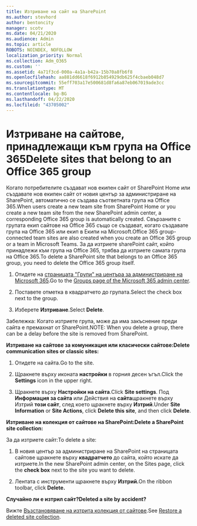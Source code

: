 ```yaml
---
title: Изтриване на сайт на SharePoint
ms.author: stevhord
author: bentoncity
manager: scotv
ms.date: 04/21/2020
ms.audience: Admin
ms.topic: article
ROBOTS: NOINDEX, NOFOLLOW
localization_priority: Normal
ms.collection: Adm_O365
ms.custom: ''
ms.assetid: 4a71f3cd-000a-4a1a-b42a-15b70a8fb6f8
ms.openlocfilehash: aa881dd6618f6912b854929db625f4cbaeb048d7
ms.sourcegitcommit: 55eff703a17e500681d8fa6a87eb067019ade3cc
ms.translationtype: MT
ms.contentlocale: bg-BG
ms.lasthandoff: 04/22/2020
ms.locfileid: "43705002"
---
```

# <a name="delete-sites-that-belong-to-an-office-365-group"></a><span data-ttu-id="561a4-102">Изтриване на сайтове, принадлежащи към група на Office 365</span><span class="sxs-lookup"><span data-stu-id="561a4-102">Delete sites that belong to an Office 365 group</span></span>

<span data-ttu-id="561a4-103">Когато потребителите създават нов екипен сайт от SharePoint Home или създавате нов екипен сайт от новия център за администриране на SharePoint, автоматично се създава съответната група на Office 365.</span><span class="sxs-lookup"><span data-stu-id="561a4-103">When users create a new team site from SharePoint Home or you create a new team site from the new SharePoint admin center, a corresponding Office 365 group is automatically created.</span></span> <span data-ttu-id="561a4-104">Свързаните с групата екип сайтове на Office 365 също се създават, когато създавате група на Office 365 или екип в Екипи на Microsoft.</span><span class="sxs-lookup"><span data-stu-id="561a4-104">Office 365 group-connected team sites are also created when you create an Office 365 group or a team in Microsoft Teams.</span></span> <span data-ttu-id="561a4-105">За да изтриете sharePoint сайт, който принадлежи към група на Office 365, трябва да изтриете самата група на Office 365.</span><span class="sxs-lookup"><span data-stu-id="561a4-105">To delete a SharePoint site that belongs to an Office 365 group, you need to delete the Office 365 group itself.</span></span> 
  
1. <span data-ttu-id="561a4-106">Отидете на [страницата "Групи" на центъра за администриране на Microsoft 365](https://portal.office.com/adminportal/home#/groups).</span><span class="sxs-lookup"><span data-stu-id="561a4-106">Go to the [Groups page of the Microsoft 365 admin center](https://portal.office.com/adminportal/home#/groups).</span></span>
    
2. <span data-ttu-id="561a4-107">Поставете отметка в квадратчето до групата.</span><span class="sxs-lookup"><span data-stu-id="561a4-107">Select the check box next to the group.</span></span>
    
3. <span data-ttu-id="561a4-108">Изберете **Изтриване**.</span><span class="sxs-lookup"><span data-stu-id="561a4-108">Select **Delete**.</span></span>
    
<span data-ttu-id="561a4-109">Забележка: Когато изтриете група, може да има закъснение преди сайта е премахнат от SharePoint.</span><span class="sxs-lookup"><span data-stu-id="561a4-109">NOTE: When you delete a group, there can be a delay before the site is removed from SharePoint.</span></span>
  
<span data-ttu-id="561a4-110">**Изтриване на сайтове за комуникация или класически сайтове:**</span><span class="sxs-lookup"><span data-stu-id="561a4-110">**Delete communication sites or classic sites:**</span></span>

1. <span data-ttu-id="561a4-111">Отидете на сайта.</span><span class="sxs-lookup"><span data-stu-id="561a4-111">Go to the site.</span></span>
  
2. <span data-ttu-id="561a4-112">Щракнете върху иконата **настройки** в горния десен ъгъл.</span><span class="sxs-lookup"><span data-stu-id="561a4-112">Click the **Settings** icon in the upper right.</span></span> 
  
3. <span data-ttu-id="561a4-113">Щракнете върху **Настройки на сайта**.</span><span class="sxs-lookup"><span data-stu-id="561a4-113">Click **Site settings**.</span></span> <span data-ttu-id="561a4-114">Под **Информация за сайта** или Действия на **сайта**щракнете върху Изтрий **този сайт**, след което щракнете върху **Изтрий**.</span><span class="sxs-lookup"><span data-stu-id="561a4-114">Under **Site Information** or **Site Actions**, click **Delete this site**, and then click **Delete**.</span></span>
  
<span data-ttu-id="561a4-115">**Изтриване на колекция от сайтове на SharePoint:**</span><span class="sxs-lookup"><span data-stu-id="561a4-115">**Delete a SharePoint site collection:**</span></span>

<span data-ttu-id="561a4-116">За да изтриете сайт:</span><span class="sxs-lookup"><span data-stu-id="561a4-116">To delete a site:</span></span>
  
1. <span data-ttu-id="561a4-117">В новия център за администриране на SharePoint на страницата сайтове щракнете върху **квадратчето** до сайта, който искате да изтриете.</span><span class="sxs-lookup"><span data-stu-id="561a4-117">In the new SharePoint admin center, on the Sites page, click the **check box** next to the site you want to delete.</span></span> 
    
2. <span data-ttu-id="561a4-118">Лентата с инструменти щракнете върху **Изтрий.**</span><span class="sxs-lookup"><span data-stu-id="561a4-118">On the ribbon toolbar, click **Delete.**</span></span>
    
<span data-ttu-id="561a4-119">**Случайно ли е изтрил сайт?**</span><span class="sxs-lookup"><span data-stu-id="561a4-119">**Deleted a site by accident?**</span></span>

<span data-ttu-id="561a4-120">Вижте [Възстановяване на изтрита колекция от сайтове](https://go.microsoft.com/fwlink/?linkid=867660).</span><span class="sxs-lookup"><span data-stu-id="561a4-120">See [Restore a deleted site collection](https://go.microsoft.com/fwlink/?linkid=867660).</span></span>
  

